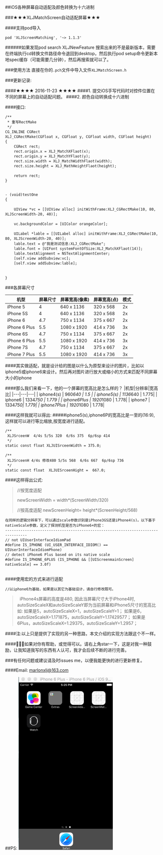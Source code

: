 ##iOS各种屏幕自动适配及颜色转换为十六进制


###★★★XLJMatchScreen自动适配屏幕★★★

####支持pod导入

```
pod 'XLJScreenMatching', '~> 1.1.3'

```
######如果发现pod search XLJNewFeature 搜索出来的不是最新版本，需要在终端执行cd转换文件路径命令退回到desktop，然后执行pod setup命令更新本地spec缓存（可能需要几分钟），然后再搜索就可以了。

###使用方法
直接在你的`.pch`文件中导入文件`XLJMatchScreen.h`

###更新记录:

####★★★★ 2016-11-23 ★★★★
####1. 提交iOS手写代码时对控件位置在不同的屏幕上的自动适配问题。
####2. 颜色自动转换成十六进制

####接口:

```
/**
 * 重写RectMake
 */
CG_INLINE CGRect
XLJ_CGRectMake(CGFloat x, CGFloat y, CGFloat width, CGFloat height)
{
    CGRect rect;
    rect.origin.x = XLJ_MatchXFlaot(x);
    rect.origin.y = XLJ_MatchYFlaot(y);
    rect.size.width = XLJ_MatchWidthFlaot(width);
    rect.size.height = XLJ_MathHeightFlaot(height);
    
    return rect;
}


```

```
- (void)testOne
{
    
    UIView *vc = [[UIView alloc] initWithFrame:XLJ_CGRectMake(10, 80, XLJScreenWidth-20, 40)];
    
    vc.backgroundColor = [UIColor orangeColor];
    
    UILabel *lable = [[UILabel alloc] initWithFrame:XLJ_CGRectMake(10, 80, XLJScreenWidth-20, 40)];
    lable.text = @"我是测试信息:XLJ_CGRectMake";
    lable.font = [UIFont systemFontOfSize:XLJ_MatchXFlaot(14)];
    lable.textAlignment = NSTextAlignmentCenter;
    [self.view addSubview:vc];
    [self.view addSubview:lable];


}

```

###各屏幕尺寸


| 机型|屏幕尺寸 | 屏幕宽高(像素) |屏幕宽高(点) |模式 |
|---|---| ---| ---| ---|
|  iPhone 5 |  4| 640 x 1136| 320 x 568|	2x |
| iPhone 5S | 4  | 640 x 1136 | 320 x 568| 	2x |
| iPhone 6 | 4.7 | 750 x 1134 | 375 x 667 | 2x | 
| iPhone 6 Plus | 5.5 | 1080 x 1920 | 414 x 736 | 	3x |
| iPhone 6S | 4.7 | 750 x 1134 | 375 x 667 | 2x |
| iPhone 6 Plus | 5.5 | 1080 x 1920 | 414 x 736 |	3x |
| iPhone 7S | 4.7 | 750 x 1134 | 375 x 667 | 2x |
| iPhone 7 Plus | 5.5 | 1080 x 1920 | 414 x 736 |	3x |

####其实做适配，就是设计给的图是以什么为原型来设计的图片，比如以iphone5或iphone6来设计。然后再对图片进行放大或缩小的方式来匹配不同屏幕大小的iphone

####那么我们来看一下，他的一个屏幕的宽高比是怎么样的？
|机型|分辨率|宽高比|
|---|---|---|
| iphone4(s) | 960*640 | 1.5 |
| iphone5(s) | 1136*640 | 1.775|
| iphone6 | 1334*750 | 1.779 |
| iphone6Plus | 1920*1080 | 1.778|
| iphone7 | 1334*750| 1.779|
| iphone7Plus | 1920*1080 | 1.778|

####这样我就可以得出:
#####iphone5(s),iphone6P的宽高比是一至的(16:9),这样就可以进行等比缩放,按宽度进行适配。

```
/**
 XLJSrceenW  4/4s 5/5s 320  6/6s 375  6p/6sp 414 
 */
static const float XLJUISrceenWidth = 375.0;

/**
 XLJSrceenH 4/4s 修改480 5/5s 568  6/6s 667  6p/6sp 736
 */
static const float  XLJUISrceenHight =  667.0;

```
####这样得出公式:
>//按宽度适配
>
> newScreenWidth = width*(ScreenWidth/320)
> 
> //按高度适配
> newScreenHeight= height*(ScreenHeight/568)


```
在同样的逻辑分辨率下，可以通过scale参数识别是iPhone3GS还是iPhone4(s)。以下基于nativeScale参数，定义了探测机型是否为iPhone6+的宏：
--------------------------------------------------------------------------------
// not UIUserInterfaceIdiomPad
#define IS_IPHONE (UI_USER_INTERFACE_IDIOM() == UIUserInterfaceIdiomPhone)
// detect iPhone6 Plus based on its native scale
#define IS_IPHONE_6PLUS (IS_IPHONE && [[UIScreenmainScreen] nativeScale] == 3.0f)


```

####使用宏的方式来进行适配

```
//以iphone6为基础，如果是以其它为基础设计，请自行修改既可。

```
> 
>iPhone4s屏幕的高度是480, 因此当屏幕尺寸大于iPhone4时, autoSizeScaleX和autoSizeScaleY即为当前屏幕和iPhone5尺寸的宽高比如:
如果是5，autoSizeScaleX=1，autoSizeScaleY=1；
如果是6，autoSizeScaleX=1.171875，autoSizeScaleY=1.17429577；
如果是6Plus，autoSizeScaleX=1.29375，autoSizeScaleY=1.2957；

####注:以上只是提供了实现的另一种思路，本文介绍的实现方法跟这个不一样。


####🐼🐶🐶如果对你有帮助，或觉得可以。请右上角star一下，这是对我一种鼓励，让我知道我写的东西有人认可，我才会后续不断的进行完善。

###有任何问题或建议请及时issues me，以便我能更快的进行更新修复。

####Email: marlonxlj@163.com

##PS:
![Alt Text](https://github.com/marlonxlj/ScreenMatching/blob/master/jjj.gif)
